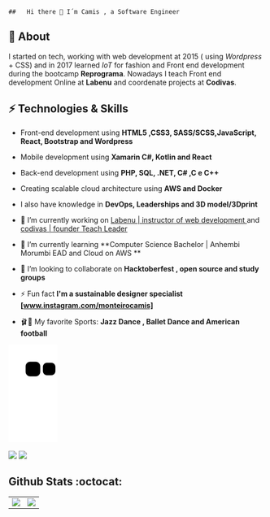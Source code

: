     
    ##   Hi there 👋 I´m Camis , a Software Engineer




## 🖖 About
I started on tech, working with web development at 2015 ( using *Wordpress* + CSS) and in 2017 learned *IoT* for fashion and Front end development during the bootcamp **Reprograma**. Nowadays I teach Front end development Online at **Labenu** and coordenate projects at **Codivas**.

## ⚡ Technologies & Skills
- Front-end development using **HTML5 ,CSS3,  SASS/SCSS,JavaScript, React, Bootstrap and Wordpress**
- Mobile development using **Xamarin C#,  Kotlin and React**
- Back-end development using **PHP, SQL, .NET, C# ,C e C++**
- Creating scalable cloud architecture using **AWS and Docker**
- I also have knowledge in **DevOps, Leaderships and 3D model/3Dprint**

- 🔭 I’m currently working on [ Labenu | instructor of web development ](https://www.labenu.com.br/) and [ codivas | founder Teach Leader ](https://www.codivas.com.br/)

- 🌱 I’m currently learning **Computer Science Bachelor | Anhembi Morumbi EAD and Cloud on AWS **

- 👯 I’m looking to collaborate on **Hacktoberfest , open source and study groups**

- ⚡ Fun fact **I'm a sustainable designer specialist [www.instagram.com/monteirocamis]**

- 🩰🏈 My favorite Sports: **Jazz Dance , Ballet Dance and American football**

 ![Snake animation](https://github.com/monteirocamis/monteirocamis/blob/output/github-contribution-grid-snake.svg)
 
  
<p align="center">

  <a href="https://www.linkedin.com/in/camismchaves/"><img src="https://img.shields.io/badge/-monteirocamis-purple?style=flat&logo=Linkedin&logoColor=white" /></a>
  <a href="mailto:devcamismonteiro@gmail.com"><img src="https://img.shields.io/badge/-devcamismonteiro@gmail.com-c14438?style=flat&logo=Gmail&logoColor=white" /></a>
</p>

## Github Stats :octocat:
<center>
<table>
  <tr>
    <td><img align="left" padding-right="10px" src=https://github-readme-stats.vercel.app/api?username=monteirocamis&show_icons=true ></td>
    <td><img align="left" padding-right="10px" src=https://github-readme-stats.vercel.app/api/top-langs/?username=monteirocamis&show_icons=true&layout=compact></td>
  </tr>  
</table>
</center>
